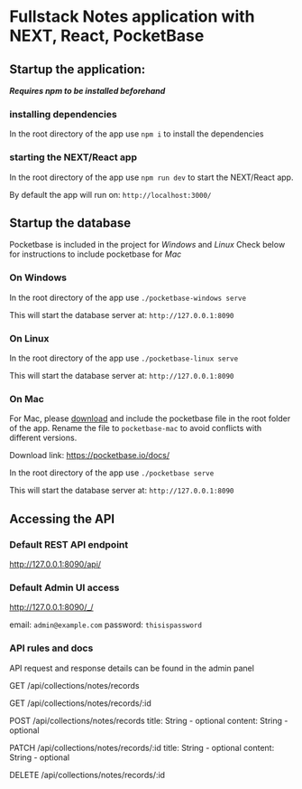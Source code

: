 # Fullstack Notes application with NEXT, React, PocketBase

## Startup the application:

**_Requires npm to be installed beforehand_**

### installing dependencies

In the root directory of the app use `npm i` to install the dependencies

### starting the NEXT/React app

In the root directory of the app use `npm run dev` to start the NEXT/React app.

By default the app will run on: `http://localhost:3000/`

## Startup the database

Pocketbase is included in the project for _Windows_ and _Linux_
Check below for instructions to include pocketbase for _Mac_

### On Windows

In the root directory of the app use `./pocketbase-windows serve`

This will start the database server at: `http://127.0.0.1:8090`

### On Linux

In the root directory of the app use `./pocketbase-linux serve`

This will start the database server at: `http://127.0.0.1:8090`

### On Mac

For Mac, please [download](https://pocketbase.io/docs/) and include the pocketbase file in the root folder of the app. Rename the file to `pocketbase-mac` to avoid conflicts with different versions. 

Download link: https://pocketbase.io/docs/

In the root directory of the app use `./pocketbase serve`

This will start the database server at: `http://127.0.0.1:8090`

## Accessing the API

### Default REST API endpoint 

http://127.0.0.1:8090/api/

### Default Admin UI access

http://127.0.0.1:8090/_/

email: `admin@example.com`
password: `thisispassword`

### API rules and docs 

API request and response details can be found in the admin panel

GET
/api/collections/notes/records

GET
/api/collections/notes/records/:id

POST
/api/collections/notes/records
title: String - optional
content: String - optional

PATCH
/api/collections/notes/records/:id
title: String - optional
content: String - optional

DELETE
/api/collections/notes/records/:id



